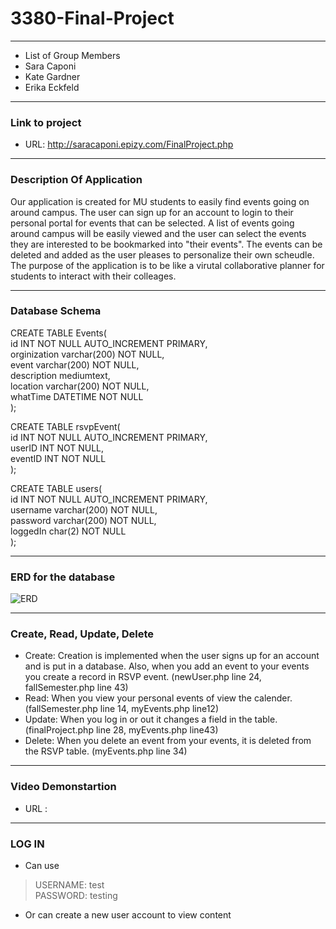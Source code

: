 # 3380-Final-Project
---
* List of Group Members
* Sara Caponi
* Kate Gardner
* Erika Eckfeld
---
### Link to project 
* URL: http://saracaponi.epizy.com/FinalProject.php
---
### Description Of Application

Our application is created for MU students to easily find events going on around campus.  The user can sign up for an account to login to their personal portal for events that can be selected. A list of events going around campus will be easily viewed and the user can select the events they are interested to be bookmarked into "their events". The events can be deleted and added as the user pleases to personalize their own scheudle. The purpose of the application is to be like a virutal collaborative planner for students to interact with their colleages. 

---
### Database Schema

CREATE TABLE Events(  
id INT NOT NULL AUTO_INCREMENT PRIMARY,  
orginization varchar(200) NOT NULL,  
event varchar(200) NOT NULL,  
description mediumtext,  
location varchar(200) NOT NULL,  
whatTime DATETIME NOT NULL  
);  

CREATE TABLE rsvpEvent(  
id INT NOT NULL AUTO_INCREMENT PRIMARY,  
userID INT NOT NULL,  
eventID INT NOT NULL  
);  

CREATE TABLE users(  
id INT NOT NULL AUTO_INCREMENT PRIMARY,  
username varchar(200) NOT NULL,  
password varchar(200) NOT NULL,  
loggedIn char(2) NOT NULL  
);  


---

### ERD for the database

![ERD](https://raw.githubusercontent.com/SaraCaponi/3380-Final-Projet/master/erdPhoto.png)




---

### Create, Read, Update, Delete

* Create: Creation is implemented when the user signs up for an account and is put in a database. Also, when you add an event to your events you create a record in RSVP event. (newUser.php line 24, fallSemester.php line 43)
* Read: When you view your personal events of view the calender. (fallSemester.php line 14, myEvents.php line12)
* Update: When you log in or out it changes a field in the table. (finalProject.php line 28, myEvents.php line43)
* Delete: When you delete an event from your events, it is deleted from the RSVP table. (myEvents.php line 34)


---

### Video Demonstartion
* URL : 

---

### LOG IN
* Can use  
> USERNAME: test  
> PASSWORD: testing 
* Or can create a new user account to view content 
